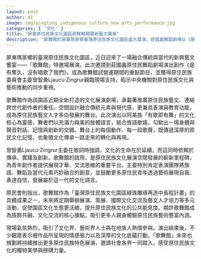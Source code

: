 ```yaml
---
layout: post
author: AI
image: img/pingtung_indigenous_culture_new_arts_performance.jpg
categories: [ '文化' ]
title: "屏東原住民族文化園區歌舞館開展新藝文篇章"
description: "歌舞館於屏東瑪家鄉臺灣原住民族文化園區盛大展演，莊國鑫舞蹈劇場以《是有奪久，沒有唱歌了我們》展現原住民族當代創作能量，吸引族人與藝術界共襄盛舉，原民會主委曾智勇親臨肯定，歌舞館將持續推動族群共融及藝文發展。"
---
```

屏東瑪家鄉的臺灣原住民族文化園區，近日迎來了一場融合傳統與當代的新興藝文饗宴——「歌舞館」特邀場展演。此次邀請到莊國鑫原住民舞蹈劇場演出創作《是有奪久，沒有唱歌了我們》，成為歌舞館試營運期間的重點節目，並獲得原住民族委員會主委曾智勇Ljaucu‧Zingrur親臨現場支持，昭示中央機關對原住民族文化與藝術推動的同步重視。

歌舞館作為該園區近期全新打造的文化展演劇場，承載著推廣原住民族藝文、連結跨世代創作者的重任。空間設計融合傳統元素與現代感，更兼具表演與教育功能，成為原住民族藝文人才多向發展的舞台。此次演出以阿美族「有歌即有舞」的文化核心為靈感，舞者們以充滿力與美的肢體語言，結合族語歌謠，勾勒出一場身體與聲音對話、記憶與創新的交錯。舞台上的每個動作、每一段歌聲，既傳遞深厚的原民文化記憶，也象徵文化傳承一路走來的轉化與再現。

曾智勇Ljaucu‧Zingrur主委在致詞時強調，文化的生命在於延續，而這同時依賴於傳承、實踐及創新。歌舞館的啟用，是原住民族文化展演空間發展的嶄新里程碑，為青年創作者提供展現才華、交流思維的重要平台。主委特別肯定表演團隊將族語、舞蹈及當代元素巧妙融合的創意，並鼓勵更多原住民青年透過藝術展現自我、表達自信，發展屬於這一代的文化語言。

原民會則指出，歌舞館作為「臺灣原住民族文化園區綠珠雕琢再造中長程計畫」的具體成果之一，未來將定期舉辦展演、策展、國際文化交流及藝文人才培力等多元活動，促使園區文化生態更活絡，提升原住民族文化的公共能見度。期許歌舞館成為族群共融、文化交流的核心據點，吸引更多人親身體驗原住民族藝術豐富內涵。

現場氣氛熱烈，吸引了文化界、藝術界人士與在地族人熱情參與。演出結束後，不少觀眾表示被作品所呈現的情感張力以及深厚的文化底蘊打動。「歌舞館」未來也規劃將持續推出更多原住民族特色展演，邀請社會各界一同踏入，感受原住民族文化的獨特美學與磅礴力量。
